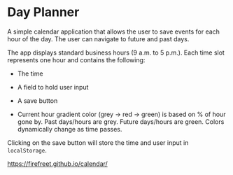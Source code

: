 # Day Planner

A simple calendar application that allows the user to save events for each hour of the day. The user can navigate to future and past days.

The app displays standard business hours (9 a.m. to 5 p.m.). Each time slot represents one hour and contains the following:

* The time

* A field to hold user input

* A save button

* Current hour gradient color (grey -> red -> green) is based on % of hour gone by. Past days/hours are grey. Future days/hours are green. Colors dynamically change as time passes.

Clicking on the save button will store the time and user input in `localStorage`.

https://firefreet.github.io/calendar/
